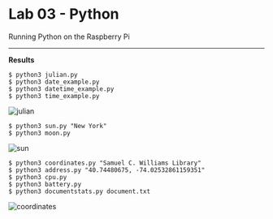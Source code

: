 # Lab 03 - Python

Running Python on the Raspberry Pi

---

**Results**

```
$ python3 julian.py
$ python3 date_example.py
$ python3 datetime_example.py
$ python3 time_example.py
```
![julian](https://github.com/grichard17/EE322-A/assets/117100086/5c0a407e-64c4-4ff4-8690-080dabf952a2)
```
$ python3 sun.py "New York"
$ python3 moon.py
```
![sun](https://github.com/grichard17/EE322-A/assets/117100086/981e894c-a288-420e-9a9d-177ec0076806)
```
$ python3 coordinates.py "Samuel C. Williams Library"
$ python3 address.py "40.74480675, -74.02532861159351"
$ python3 cpu.py
$ python3 battery.py
$ python3 documentstats.py document.txt
```
![coordinates](https://github.com/grichard17/EE322-A/assets/117100086/74e653b2-0b4d-4344-9e8f-f9906b4e0ea5)
